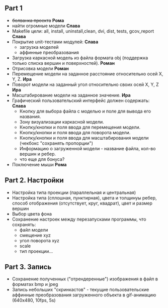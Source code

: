 ## Part 1

- ~~болванка проекта~~ **Рома**
- найти огромные модели **Слава**
- Makefile цели: all, install, uninstall,clean, dvi, dist, tests, gcov_report **Слава**
- Покрытие unit-тестами модулей: **Cлава**
    - загрузка моделей
    - аффинные преобразования
- Загрузка каркасной модель из файла формата obj (поддержка только списка вершин и поверхностей). **Роман**
- Отрисовка модели **Роман**
- Перемещение модели на заданное расстояние относительно осей X, Y, Z. **Ира**
- Поворот модели на заданный угол относительно своих осей X, Y, Z **Ира**
- Масштабирование модели на заданное значение. **Ира**
- Графический пользовательский интерфейс должен содержать: **Слава**
    - Кнопку для выбора файла с моделью и поле для вывода его названия.
    - Зону визуализации каркасной модели.
    - Кнопку/кнопки и поля ввода для перемещения модели.
    - Кнопку/кнопки и поля ввода для поворота модели.
    - Кнопку/кнопки и поля ввода для масштабирования модели (чекбокс "сохранять пропорции")
    - Информацию о загруженной модели - название файла, кол-во вершин и ребер.
    - что еще для бонуса?
- Поключение мыши **Рома**

## Part 2. Настройки

 - Настройка типа проекции (параллельная и центральная)
 - Настройка типа (сплошная, пунктирная), цвета и толщинуы ребер, способ отображения (отсутствует, круг, квадрат), цвет и размер вершин
 - Выбор цвета фона
 - Сохранение настроек между перезапусками программы, что сохранять:
    - файл модели
    - смещение xyz
    - угол поворота xyz
    - scale
    - тип проекции...

 ## Part 3. Запись

 - Сохранение полученных ("отрендеренные") изображения в файл в форматах bmp и jpeg
 - Запись небольших "скринкастов" - текущие пользовательские аффинные преобразования загруженного объекта в gif-анимацию (640x480, 10fps, 5s)

